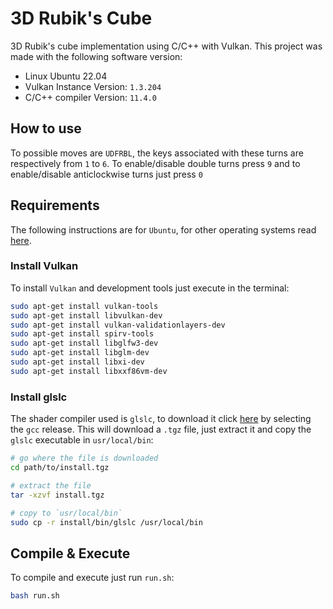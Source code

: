 # 3D Rubik's Cube 
3D Rubik's cube implementation using C/C++ with Vulkan. This project was made with the following software version:
- Linux Ubuntu 22.04
- Vulkan Instance Version: `1.3.204`
- C/C++ compiler Version: `11.4.0`
## How to use
To possible moves are `UDFRBL`, the keys associated with these turns are respectively from `1` to `6`. To enable/disable double turns press `9` and to enable/disable anticlockwise turns just press `0`
## Requirements
The following instructions are for `Ubuntu`, for other operating systems read [here](https://vulkan-tutorial.com/Development_environment).
### Install Vulkan
To install `Vulkan` and development tools just execute in the terminal:
```bash
sudo apt-get install vulkan-tools
sudo apt-get install libvulkan-dev
sudo apt-get install vulkan-validationlayers-dev
sudo apt-get install spirv-tools
sudo apt-get install libglfw3-dev
sudo apt-get install libglm-dev
sudo apt-get install libxi-dev
sudo apt-get install libxxf86vm-dev
```
### Install glslc
The shader compiler used is `glslc`, to download it click [here](https://github.com/google/shaderc/blob/main/downloads.md) by selecting the `gcc` release. This will download a `.tgz` file, just extract it and copy the `glslc` executable in `usr/local/bin`:
```bash
# go where the file is downloaded
cd path/to/install.tgz

# extract the file
tar -xzvf install.tgz

# copy to `usr/local/bin`
sudo cp -r install/bin/glslc /usr/local/bin
```
## Compile & Execute
To compile and execute just run `run.sh`:
```bash
bash run.sh
```